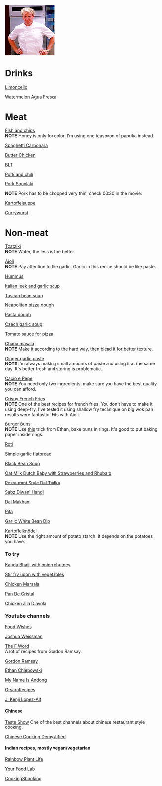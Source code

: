 ![image](./image.gif)

# Drinks

[Limoncello](https://www.youtube.com/watch?v=AWZlnMmnE3I&ab_channel=JamieOliver-Drinks)

[Watermelon Agua Fresca](https://www.youtube.com/watch?v=KiCh8dVsbQU&ab_channel=FoodWishes)

# Meat

[Fish and chips](https://www.youtube.com/watch?v=wGjS8fLI7eQ&t=320s&ab_channel=JamieOliver)  
**NOTE** Honey is only for color. I'm using one teaspoon of paprika instead.

[Spaghetti Carbonara](https://www.youtube.com/watch?v=3AAdKl1UYZs&ab_channel=JamieOliver)

[Butter Chicken](https://www.youtube.com/watch?v=a03U45jFxOI&ab_channel=GetCurried)

[BLT](https://www.youtube.com/watch?v=BiTdrSUXua8&ab_channel=CowboyKentRollins)

[Pork and chili](https://www.youtube.com/watch?v=WujehK7kYLM&ab_channel=ChineseCookingDemystified)

[Pork Souvlaki](https://www.youtube.com/watch?v=yZ7PMaCQIP8&ab_channel=Ken%27sGreekTable)

**NOTE** Pork has to be chopped very thin, check 00:30 in the movie.

[Kartoffelsuppe](https://www.youtube.com/watch?v=iqWLDI4IuZY&ab_channel=inthekitchenwithelisa)

[Currywurst](https://www.youtube.com/watch?v=osAu-7-7IQY&ab_channel=TopGar)

# Non-meat

[Tzatziki](https://www.youtube.com/watch?v=OOkL5d8t1sM&t=263s&ab_channel=FoodWishes)  
**NOTE** Water, the less is the better.

[Aioli](https://www.youtube.com/watch?v=KZTP3c0j7zc&ab_channel=FoodWishes)  
**NOTE** Pay attention to the garlic. Garlic in this recipe should be like paste.

[Hummus](./src/HUMMUS.md)

[Italian leek and garlic soup](https://www.youtube.com/watch?v=GdcCVZ_D7hQ&ab_channel=Recipe30)

[Tuscan bean soup](https://www.youtube.com/watch?v=_SMTu3-md3U&ab_channel=FoodWishes)

[Neapolitan pizza dough](https://www.youtube.com/watch?v=HkXojFU_LrE&ab_channel=St%C3%A4dlerMade) 

[Pasta dough](https://www.youtube.com/watch?v=RY9u0STwqiw&ab_channel=GennaroContaldo)

[Czech garlic soup](https://www.youtube.com/watch?v=CNk3nQyU3MI&ab_channel=SkutecznieTv)

[Tomato sauce for pizza](https://www.youtube.com/watch?v=9Ikknmv3DYg&ab_channel=VitoIacopelli)

[Chana masala](https://www.youtube.com/watch?v=iKMI1xkU_oo&ab_channel=AdamRagusea)  
**NOTE** Make it according to the hard way, then blend it for better texture. 

[Ginger garlic paste](https://www.youtube.com/watch?v=JKKD4zSHtOo&ab_channel=CookingShookingHindi)  
**NOTE** I'm always making small amounts of paste and using it at the same day. It's better fresh and storing is problematic.

[Cacio e Pepe](https://www.youtube.com/watch?v=UzhkMm7gV2w&ab_channel=JamieOliver)  
**NOTE** You need only two ingredients, make sure you have the best quality you can afford.

[Crispy French Fries](https://www.youtube.com/watch?v=dklh4oKifVQ&ab_channel=EthanChlebowski)  
**NOTE** One of the best recipes for french fries. 
You don't have to make it using deep-fry, 
I've tested it using shallow fry technique on big wok pan results were fantastic. 
Fits with Aioli.

[Burger Buns](https://www.youtube.com/watch?v=ace-TXcX6GY&ab_channel=FoodWishes)  
**NOTE** Use [this](https://www.youtube.com/watch?v=8RV-sKOqr3c&ab_channel=EthanChlebowski) trick from Ethan, bake buns in rings. It's good to put baking paper inside rings.

[Roti](https://www.bongeats.com/recipe/roti)

[Simple garlic flatbread](https://www.youtube.com/watch?v=Vk68HMjQiqc&ab_channel=%EB%A7%A4%EC%9D%BC%EB%A7%9B%EB%82%98deliciousday)

[Black Bean Soup](https://www.youtube.com/watch?v=mTwBK39EWok&ab_channel=FoodWishes)

[Oat Milk Dutch Baby with Strawberries and Rhubarb](https://www.youtube.com/watch?v=fByBW-bqdtk&ab_channel=FoodWishes)

[Restaurant Style Dal Tadka](https://www.youtube.com/watch?v=XzVxjs3PTm4&ab_channel=CookingShooking)

[Sabz Diwani Handi](https://www.youtube.com/watch?v=DT8ImRc72-w&ab_channel=YourFoodLab)

[Dal Makhani](https://www.youtube.com/watch?v=f1lpCi_70sQ&ab_channel=YourFoodLab)

[Pita](https://www.youtube.com/watch?v=NPiA69p4gqE&ab_channel=FoodWishes)

[Garlic White Bean Dip](https://www.youtube.com/watch?v=6OUN-XLyt5Y&ab_channel=JOOSFood)

[Kartoffelknödel](https://www.youtube.com/watch?v=C4By08g7BAI&ab_channel=MyNameIsAndong) \
**NOTE** Use the right amount of potato starch.
It depends on the potatoes you have.

### To try

[Kanda Bhajji with onion chutney](https://www.youtube.com/watch?v=7B5KEtf37ec)

[Stir fry udon with vegetables](https://www.youtube.com/watch?v=KXjk2HDd5xI&ab_channel=TheFoodieTakesFlight)

[Chicken Marsala](https://www.youtube.com/watch?v=AWNU1OccN5Q&ab_channel=OrsaraRecipes)

[Pan De Cristal](https://www.youtube.com/watch?v=6sOEHrawhX0&ab_channel=KingArthurBakingCompany)

[Chicken alla Diavola](https://www.youtube.com/watch?v=gnXNvALpQjc&ab_channel=OrsaraRecipes)

### Youtube channels

[Food Wishes](https://www.youtube.com/user/foodwishes)

[Joshua Weissman](https://www.youtube.com/channel/UChBEbMKI1eCcejTtmI32UEw)

[The F Word](https://www.youtube.com/user/theFword)  
A lot of recipes from Gordon Ramsay.

[Gordon Ramsay](https://www.youtube.com/user/gordonramsay)  

[Ethan Chlebowski](https://www.youtube.com/channel/UCDq5v10l4wkV5-ZBIJJFbzQ)

[My Name Is Andong](https://www.youtube.com/c/mynameisandong)

[OrsaraRecipes](https://www.youtube.com/c/OrsaraRecipes)

[J. Kenji López-Alt](https://www.youtube.com/c/JKenjiLopezAlt)

#### Chinese

[Taste Show](https://www.youtube.com/channel/UCkRBu0K655809AdvDajyJJA)
One of the best channels about chinese restaurant style cooking.

[Chinese Cooking Demystified](https://www.youtube.com/channel/UC54SLBnD5k5U3Q6N__UjbAw)

#### Indian recipes, mostly vegan/vegetarian

[Rainbow Plant Life](https://www.youtube.com/c/RainbowPlantLife/)

[Your Food Lab](https://www.youtube.com/c/YourFoodLab)

[CookingShooking](https://www.youtube.com/user/CookingShooking)
